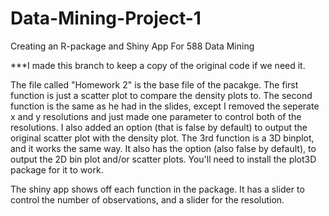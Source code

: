 # Data-Mining-Project-1
Creating an R-package and Shiny App For 588 Data Mining

***I made this branch to keep a copy of the original code if we need it. 

The file called "Homework 2" is the base file of the pacakge.  The first function is just a scatter plot to compare the density plots to.  The second function is the same as he had in the slides, except I removed the seperate x and y resolutions and just made one parameter to control both of the resolutions.  I also added an option (that is false by default) to output the original scatter plot with the density plot.  The 3rd function is a 3D binplot, and it works the same way.  It also has the option (also false by default), to output the 2D bin plot and/or scatter plots.  You'll need to install the plot3D package for it to work.

The shiny app shows off each function in the package.  It has a slider to control the number of observations, and a slider for the resolution. 
